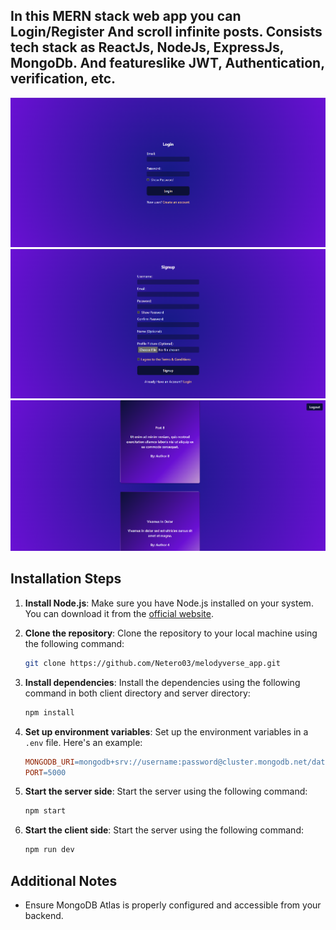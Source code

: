 ## In this MERN stack web app you can Login/Register And scroll infinite posts. Consists tech stack as ReactJs, NodeJs, ExpressJs, MongoDb. And featureslike JWT, Authentication, verification, etc.
![alt text](image.png)
![alt text](image-1.png)
![alt text](image-2.png)

## Installation Steps

1. **Install Node.js**: Make sure you have Node.js installed on your system. You can download it from the [official website](https://nodejs.org/en/download/).

2. **Clone the repository**: Clone the repository to your local machine using the following command:
    ```bash
    git clone https://github.com/Netero03/melodyverse_app.git
    ```

4. **Install dependencies**: Install the dependencies using the following command in both client directory and server directory:
    ```bash
    npm install
    ```

5. **Set up environment variables**: Set up the environment variables in a `.env` file. Here's an example:
    ```makefile
    MONGODB_URI=mongodb+srv://username:password@cluster.mongodb.net/database?retryWrites=true&w=majority
    PORT=5000
    ```

6. **Start the server side**: Start the server using the following command:
    ```bash
    npm start
    ```

7. **Start the client side**: Start the server using the following command:
    ```bash
    npm run dev
    ```

## Additional Notes

- Ensure MongoDB Atlas is properly configured and accessible from your backend.

